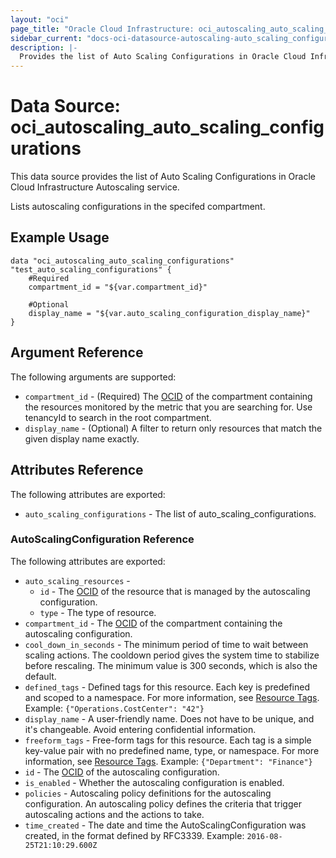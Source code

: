 ```yaml
---
layout: "oci"
page_title: "Oracle Cloud Infrastructure: oci_autoscaling_auto_scaling_configurations"
sidebar_current: "docs-oci-datasource-autoscaling-auto_scaling_configurations"
description: |-
  Provides the list of Auto Scaling Configurations in Oracle Cloud Infrastructure Autoscaling service
---
```


# Data Source: oci_autoscaling_auto_scaling_configurations
This data source provides the list of Auto Scaling Configurations in Oracle Cloud Infrastructure Autoscaling service.

Lists autoscaling configurations in the specifed compartment.


## Example Usage

```hcl
data "oci_autoscaling_auto_scaling_configurations" "test_auto_scaling_configurations" {
	#Required
	compartment_id = "${var.compartment_id}"

	#Optional
	display_name = "${var.auto_scaling_configuration_display_name}"
}
```

## Argument Reference

The following arguments are supported:

* `compartment_id` - (Required) The [OCID](https://docs.cloud.oracle.com/iaas/Content/General/Concepts/identifiers.htm) of the compartment containing the resources monitored by the metric that you are searching for. Use tenancyId to search in the root compartment. 
* `display_name` - (Optional) A filter to return only resources that match the given display name exactly. 


## Attributes Reference

The following attributes are exported:

* `auto_scaling_configurations` - The list of auto_scaling_configurations.

### AutoScalingConfiguration Reference

The following attributes are exported:

* `auto_scaling_resources` - 
	* `id` - The [OCID](https://docs.cloud.oracle.com/iaas/Content/General/Concepts/identifiers.htm) of the resource that is managed by the autoscaling configuration. 
	* `type` - The type of resource.
* `compartment_id` - The [OCID](https://docs.cloud.oracle.com/iaas/Content/General/Concepts/identifiers.htm) of the compartment containing the autoscaling configuration. 
* `cool_down_in_seconds` - The minimum period of time to wait between scaling actions. The cooldown period gives the system time to stabilize before rescaling. The minimum value is 300 seconds, which is also the default. 
* `defined_tags` - Defined tags for this resource. Each key is predefined and scoped to a namespace. For more information, see [Resource Tags](https://docs.cloud.oracle.com/iaas/Content/General/Concepts/resourcetags.htm).  Example: `{"Operations.CostCenter": "42"}` 
* `display_name` - A user-friendly name. Does not have to be unique, and it's changeable. Avoid entering confidential information. 
* `freeform_tags` - Free-form tags for this resource. Each tag is a simple key-value pair with no predefined name, type, or namespace. For more information, see [Resource Tags](https://docs.cloud.oracle.com/iaas/Content/General/Concepts/resourcetags.htm).  Example: `{"Department": "Finance"}` 
* `id` - The [OCID](https://docs.cloud.oracle.com/iaas/Content/General/Concepts/identifiers.htm) of the autoscaling configuration.
* `is_enabled` - Whether the autoscaling configuration is enabled.
* `policies` - Autoscaling policy definitions for the autoscaling configuration. An autoscaling policy defines the criteria that trigger autoscaling actions and the actions to take.
* `time_created` - The date and time the AutoScalingConfiguration was created, in the format defined by RFC3339.  Example: `2016-08-25T21:10:29.600Z` 
